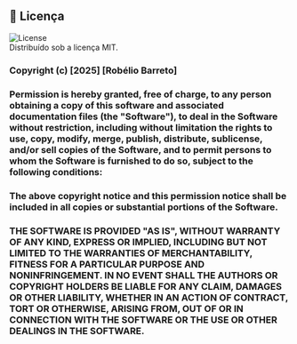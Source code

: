 ## 📜 Licença  
![License](https://img.shields.io/badge/License-MIT-green.svg)  
Distribuído sob a licença MIT.


### Copyright (c) [2025] [Robélio Barreto]

### Permission is hereby granted, free of charge, to any person obtaining a copy of this software and associated documentation files (the "Software"), to deal in the Software without restriction, including without limitation the rights to use, copy, modify, merge, publish, distribute, sublicense, and/or sell copies of the Software, and to permit persons to whom the Software is furnished to do so, subject to the following conditions:

### The above copyright notice and this permission notice shall be included in all copies or substantial portions of the Software.

### THE SOFTWARE IS PROVIDED "AS IS", WITHOUT WARRANTY OF ANY KIND, EXPRESS OR IMPLIED, INCLUDING BUT NOT LIMITED TO THE WARRANTIES OF MERCHANTABILITY, FITNESS FOR A PARTICULAR PURPOSE AND NONINFRINGEMENT. IN NO EVENT SHALL THE AUTHORS OR COPYRIGHT HOLDERS BE LIABLE FOR ANY CLAIM, DAMAGES OR OTHER LIABILITY, WHETHER IN AN ACTION OF CONTRACT, TORT OR OTHERWISE, ARISING FROM, OUT OF OR IN CONNECTION WITH THE SOFTWARE OR THE USE OR OTHER DEALINGS IN THE SOFTWARE.


